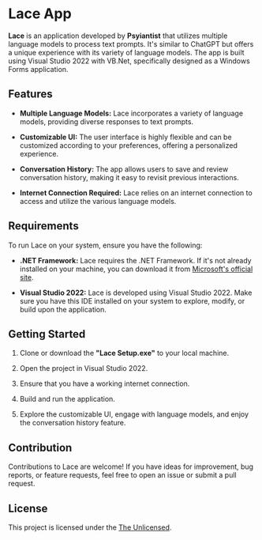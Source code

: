 # Lace App

**Lace** is an application developed by **Psyiantist** that utilizes multiple language models to process text prompts. It's similar to ChatGPT but offers a unique experience with its variety of language models. The app is built using Visual Studio 2022 with VB.Net, specifically designed as a Windows Forms application.

## Features

- **Multiple Language Models:** Lace incorporates a variety of language models, providing diverse responses to text prompts.
  
- **Customizable UI:** The user interface is highly flexible and can be customized according to your preferences, offering a personalized experience.

- **Conversation History:** The app allows users to save and review conversation history, making it easy to revisit previous interactions.

- **Internet Connection Required:** Lace relies on an internet connection to access and utilize the various language models.

## Requirements

To run Lace on your system, ensure you have the following:

- **.NET Framework:** Lace requires the .NET Framework. If it's not already installed on your machine, you can download it from [Microsoft's official site](https://dotnet.microsoft.com/download/dotnet-framework).

- **Visual Studio 2022:** Lace is developed using Visual Studio 2022. Make sure you have this IDE installed on your system to explore, modify, or build upon the application.

## Getting Started

1. Clone or download the **"Lace Setup.exe"** to your local machine.

2. Open the project in Visual Studio 2022.

3. Ensure that you have a working internet connection.

4. Build and run the application.

5. Explore the customizable UI, engage with language models, and enjoy the conversation history feature.

## Contribution

Contributions to Lace are welcome! If you have ideas for improvement, bug reports, or feature requests, feel free to open an issue or submit a pull request.

## License

This project is licensed under the [The Unlicensed](LICENSE.txt).
